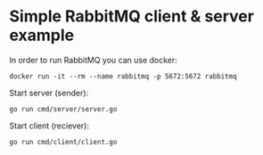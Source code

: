 # Simple RabbitMQ client & server example

In order to run RabbitMQ you can use docker:

`docker run -it --rm --name rabbitmq -p 5672:5672 rabbitmq`

Start server (sender):

`go run cmd/server/server.go`

Start client (reciever): 

`go run cmd/client/client.go`